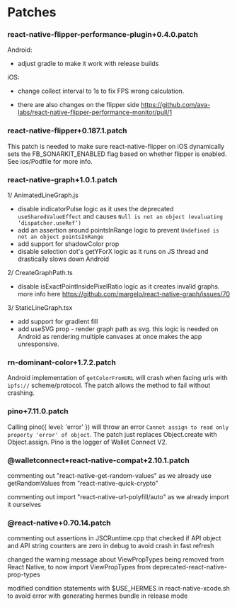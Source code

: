 # Patches

### react-native-flipper-performance-plugin+0.4.0.patch

Android:
- adjust gradle to make it work with release builds

iOS:
- change collect interval to 1s to fix FPS wrong calculation.

- there are also changes on the flipper side https://github.com/ava-labs/react-native-flipper-performance-monitor/pull/1

### react-native-flipper+0.187.1.patch

This patch is needed to make sure react-native-flipper on iOS dynamically sets the FB_SONARKIT_ENABLED flag based on whether flipper is enabled. See ios/Podfile for more info.

### react-native-graph+1.0.1.patch
1/ AnimatedLineGraph.js
- disable indicatorPulse logic as it uses the deprecated `useSharedValueEffect` and causes `Null is not an object (evaluating ‘dispatcher.useRef’)`
- add an assertion around pointsInRange logic to prevent `Undefined is not an object pointsInRange`
- add support for shadowColor prop
- disable selection dot's getYForX logic as it runs on JS thread and drastically slows down Android

2/ CreateGraphPath.ts
- disable isExactPointInsidePixelRatio logic as it creates invalid graphs. more info here https://github.com/margelo/react-native-graph/issues/70

3/ StaticLineGraph.tsx
- add support for gradient fill
- add useSVG prop - render graph path as svg. this logic is needed on Android as rendering multiple canvases at once makes the app unresponsive.

### rn-dominant-color+1.7.2.patch

Android implementation of `getColorFromURL` will crash when facing urls with `ipfs://` scheme/protocol. The patch allows the method to fail without crashing.

### pino+7.11.0.patch

Calling pino({ level: 'error' }) will throw an error `Cannot assign to read only property 'error' of object`. The patch just replaces Object.create with Object.assign. Pino is the logger of Wallet Connect V2.

### @walletconnect+react-native-compat+2.10.1.patch

commenting out "react-native-get-random-values" as we already use getRandomValues from "react-native-quick-crypto"

commenting out import "react-native-url-polyfill/auto" as we already import it ourselves

### @react-native+0.70.14.patch

commenting out assertions in JSCRuntime.cpp that checked if API object and API string counters are zero in debug to avoid crash in fast refresh

changed the warning message about ViewPropTypes being removed from React Native, to now import ViewPropTypes from deprecated-react-native-prop-types

modified condition statements with $USE_HERMES in react-native-xcode.sh to avoid error with generating hermes bundle in release mode